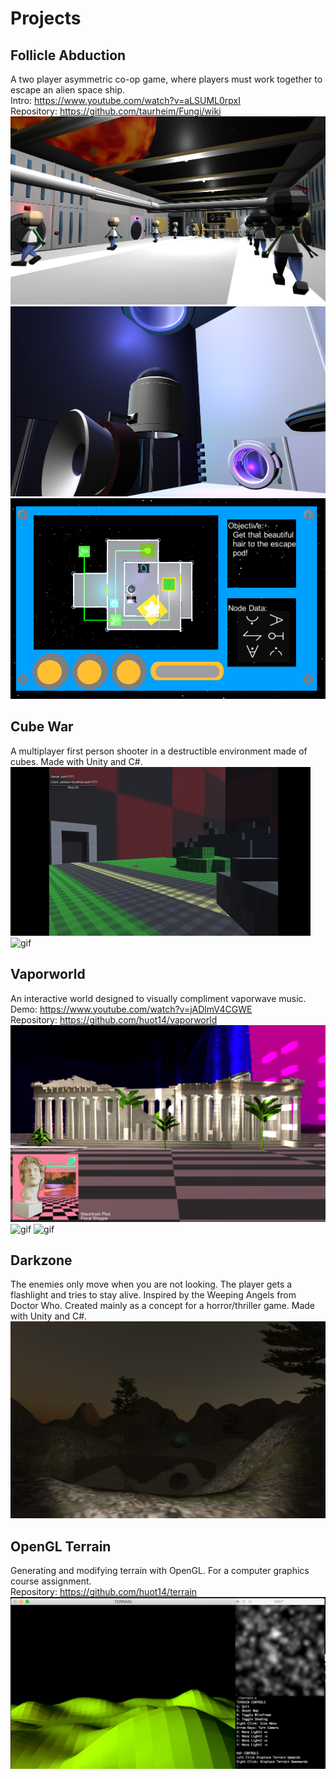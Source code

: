 
# Projects

## Follicle Abduction
A two player asymmetric co-op game, where players must work together to escape an alien space ship.      
Intro: <https://www.youtube.com/watch?v=aLSUML0rpxI>      
Repository: <https://github.com/taurheim/Fungi/wiki>         
![image](fa1.PNG)
![image](fa2.PNG)
![image](fa3.PNG)

## Cube War
A multiplayer first person shooter in a destructible environment made of cubes. Made with Unity and C#.              
![gif](cw.gif)
![gif](cw2.gif)

## Vaporworld
An interactive world designed to visually compliment vaporwave music.        
Demo: <https://www.youtube.com/watch?v=jADlmV4CGWE>       
Repository: <https://github.com/huot14/vaporworld>     
![image](vprwrld3.png)
![gif](vw1.gif)
![gif](vw2.gif)

## Darkzone
The enemies only move when you are not looking. The player gets a flashlight and tries to stay alive. Inspired by the Weeping Angels from Doctor Who. Created mainly as a concept for a horror/thriller game. Made with Unity and C#.
![image](darkzone.png)

## OpenGL Terrain
Generating and modifying terrain with OpenGL. For a computer graphics course assignment.      
Repository: <https://github.com/huot14/terrain>       
![image](terrain.png)
